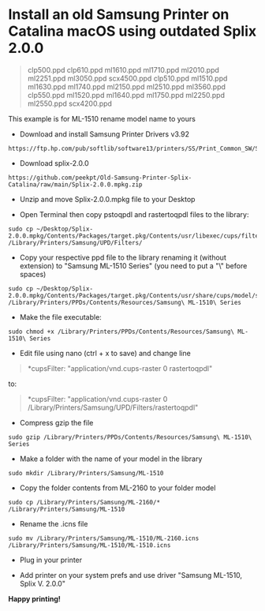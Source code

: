 # Install an old Samsung Printer on Catalina macOS using outdated Splix 2.0.0

> clp500.ppd   clp610.ppd   ml1610.ppd   ml1710.ppd   ml2010.ppd   ml2251.ppd   ml3050.ppd   scx4500.ppd  clp510.ppd   ml1510.ppd   ml1630.ppd   ml1740.ppd   ml2150.ppd   ml2510.ppd   ml3560.ppd   clp550.ppd   ml1520.ppd   ml1640.ppd   ml1750.ppd   ml2250.ppd   ml2550.ppd   scx4200.ppd 
 

This example is for ML-1510 rename model name to yours

- Download and install Samsung Printer Drivers v3.92
```
https://ftp.hp.com/pub/softlib/software13/printers/SS/Print_Common_SW/Samsung_Mac_10.15_Driver_V3.92.00.dmg
```
- Download splix-2.0.0
```
https://github.com/peekpt/Old-Samsung-Printer-Splix-Catalina/raw/main/Splix-2.0.0.mpkg.zip
```
- Unzip and move Splix-2.0.0.mpkg file to your Desktop

- Open Terminal then copy pstoqpdl and rastertoqpdl files to the library:
```
sudo cp ~/Desktop/Splix-2.0.0.mpkg/Contents/Packages/target.pkg/Contents/usr/libexec/cups/filter/* /Library/Printers/Samsung/UPD/Filters/ 
```
- Copy your respective ppd file to the library renaming it (without extension) to "Samsung ML-1510 Series" (you need to put a "\\" before spaces)
```
sudo cp ~/Desktop/Splix-2.0.0.mpkg/Contents/Packages/target.pkg/Contents/usr/share/cups/model/samsung/ml1510.ppd /Library/Printers/PPDs/Contents/Resources/Samsung\ ML-1510\ Series
```

- Make the file executable:

```
sudo chmod +x /Library/Printers/PPDs/Contents/Resources/Samsung\ ML-1510\ Series
```

- Edit file using nano (ctrl + x to save) and change line
> *cupsFilter: "application/vnd.cups-raster 0 rastertoqpdl"

 to:
> *cupsFilter: "application/vnd.cups-raster 0 /Library/Printers/Samsung/UPD/Filters/rastertoqpdl"

- Compress gzip the file
```
sudo gzip /Library/Printers/PPDs/Contents/Resources/Samsung\ ML-1510\ Series
```

- Make a folder with the name of your model in the library

```
sudo mkdir /Library/Printers/Samsung/ML-1510
```
- Copy the folder contents from ML-2160 to your folder model

```
sudo cp /Library/Printers/Samsung/ML-2160/* /Library/Printers/Samsung/ML-1510
```
- Rename the .icns file
```
sudo mv /Library/Printers/Samsung/ML-1510/ML-2160.icns /Library/Printers/Samsung/ML-1510/ML-1510.icns
```
- Plug in your printer

- Add printer on your system prefs and use driver "Samsung ML-1510, Splix V. 2.0.0"


**Happy printing!**



  
